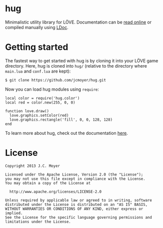 ﻿# hug

Minimalistic utility library for LÖVE. Documentation can be [read online](http://jcmoyer.github.io/hug/) or compiled manually using [LDoc](https://github.com/stevedonovan/LDoc).

# Getting started
The fastest way to get started with hug is by cloning it into your LÖVE game directory. Here, hug is cloned into `hug/` (relative to the directory where `main.lua` and `conf.lua` are kept):

    $ git clone https://github.com/jcmoyer/hug.git

Now you can load hug modules using `require`:

    local color = require('hug.color')
    local red = color.new(255, 0, 0)

    function love.draw()
      love.graphics.setColor(red)
      love.graphics.rectangle('fill', 0, 0, 128, 128)
    end

To learn more about hug, check out the documentation [here](http://jcmoyer.github.io/hug/).

# License

    Copyright 2013 J.C. Moyer
   
    Licensed under the Apache License, Version 2.0 (the "License");
    you may not use this file except in compliance with the License.
    You may obtain a copy of the License at
   
      http://www.apache.org/licenses/LICENSE-2.0
   
    Unless required by applicable law or agreed to in writing, software
    distributed under the License is distributed on an "AS IS" BASIS,
    WITHOUT WARRANTIES OR CONDITIONS OF ANY KIND, either express or implied.
    See the License for the specific language governing permissions and
    limitations under the License.
